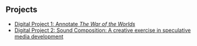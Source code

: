 ## Projects

* [Digital Project 1: Annotate *The War of the Worlds*](project1.md) 
* [Digital Project 2: Sound Composition: A creative exercise in speculative media development](project2.md)


